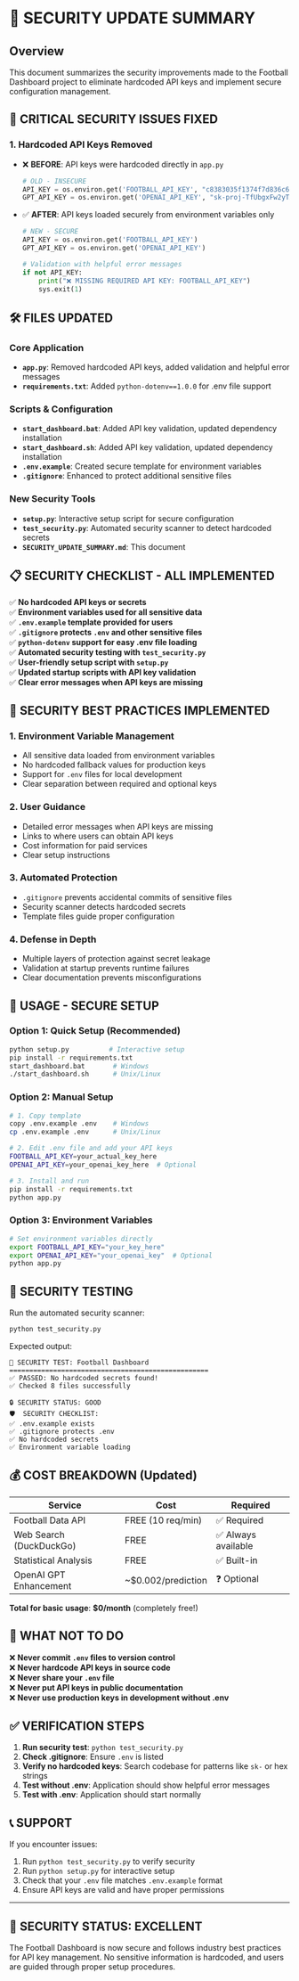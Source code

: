# 🔐 SECURITY UPDATE SUMMARY

## Overview
This document summarizes the security improvements made to the Football Dashboard project to eliminate hardcoded API keys and implement secure configuration management.

## 🚨 **CRITICAL SECURITY ISSUES FIXED**

### 1. **Hardcoded API Keys Removed**
- ❌ **BEFORE**: API keys were hardcoded directly in `app.py`
  ```python
  # OLD - INSECURE
  API_KEY = os.environ.get('FOOTBALL_API_KEY', "c8383035f1374f7d836c68617b1d7686")
  GPT_API_KEY = os.environ.get('OPENAI_API_KEY', "sk-proj-TfUbgxFw2yTXbSHfURSJ...")
  ```

- ✅ **AFTER**: API keys loaded securely from environment variables only
  ```python
  # NEW - SECURE
  API_KEY = os.environ.get('FOOTBALL_API_KEY')
  GPT_API_KEY = os.environ.get('OPENAI_API_KEY')
  
  # Validation with helpful error messages
  if not API_KEY:
      print("❌ MISSING REQUIRED API KEY: FOOTBALL_API_KEY")
      sys.exit(1)
  ```

## 🛠️ **FILES UPDATED**

### Core Application
- **`app.py`**: Removed hardcoded API keys, added validation and helpful error messages
- **`requirements.txt`**: Added `python-dotenv==1.0.0` for .env file support

### Scripts & Configuration  
- **`start_dashboard.bat`**: Added API key validation, updated dependency installation
- **`start_dashboard.sh`**: Added API key validation, updated dependency installation  
- **`.env.example`**: Created secure template for environment variables
- **`.gitignore`**: Enhanced to protect additional sensitive files

### New Security Tools
- **`setup.py`**: Interactive setup script for secure configuration
- **`test_security.py`**: Automated security scanner to detect hardcoded secrets
- **`SECURITY_UPDATE_SUMMARY.md`**: This document

## 📋 **SECURITY CHECKLIST - ALL IMPLEMENTED**

✅ **No hardcoded API keys or secrets**  
✅ **Environment variables used for all sensitive data**  
✅ **`.env.example` template provided for users**  
✅ **`.gitignore` protects `.env` and other sensitive files**  
✅ **`python-dotenv` support for easy .env file loading**  
✅ **Automated security testing with `test_security.py`**  
✅ **User-friendly setup script with `setup.py`**  
✅ **Updated startup scripts with API key validation**  
✅ **Clear error messages when API keys are missing**  

## 🔐 **SECURITY BEST PRACTICES IMPLEMENTED**

### 1. **Environment Variable Management**
- All sensitive data loaded from environment variables
- No hardcoded fallback values for production keys
- Support for `.env` files for local development
- Clear separation between required and optional keys

### 2. **User Guidance**
- Detailed error messages when API keys are missing
- Links to where users can obtain API keys
- Cost information for paid services
- Clear setup instructions

### 3. **Automated Protection**
- `.gitignore` prevents accidental commits of sensitive files
- Security scanner detects hardcoded secrets
- Template files guide proper configuration

### 4. **Defense in Depth**
- Multiple layers of protection against secret leakage
- Validation at startup prevents runtime failures
- Clear documentation prevents misconfigurations

## 🎯 **USAGE - SECURE SETUP**

### Option 1: Quick Setup (Recommended)
```bash
python setup.py          # Interactive setup
pip install -r requirements.txt
start_dashboard.bat       # Windows
./start_dashboard.sh      # Unix/Linux
```

### Option 2: Manual Setup
```bash
# 1. Copy template
copy .env.example .env    # Windows
cp .env.example .env      # Unix/Linux

# 2. Edit .env file and add your API keys
FOOTBALL_API_KEY=your_actual_key_here
OPENAI_API_KEY=your_openai_key_here  # Optional

# 3. Install and run
pip install -r requirements.txt
python app.py
```

### Option 3: Environment Variables
```bash
# Set environment variables directly
export FOOTBALL_API_KEY="your_key_here"
export OPENAI_API_KEY="your_openai_key"  # Optional
python app.py
```

## 🧪 **SECURITY TESTING**

Run the automated security scanner:
```bash
python test_security.py
```

Expected output:
```
🔐 SECURITY TEST: Football Dashboard
==================================================
✅ PASSED: No hardcoded secrets found!
✅ Checked 8 files successfully

🔒 SECURITY STATUS: GOOD
🛡️  SECURITY CHECKLIST:
✅ .env.example exists
✅ .gitignore protects .env  
✅ No hardcoded secrets
✅ Environment variable loading
```

## 💰 **COST BREAKDOWN (Updated)**

| Service | Cost | Required |
|---------|------|----------|
| Football Data API | FREE (10 req/min) | ✅ Required |
| Web Search (DuckDuckGo) | FREE | ✅ Always available |
| Statistical Analysis | FREE | ✅ Built-in |
| OpenAI GPT Enhancement | ~$0.002/prediction | ❓ Optional |

**Total for basic usage**: **$0/month** (completely free!)

## 🚫 **WHAT NOT TO DO**

❌ **Never commit `.env` files to version control**  
❌ **Never hardcode API keys in source code**  
❌ **Never share your `.env` file**  
❌ **Never put API keys in public documentation**  
❌ **Never use production keys in development without .env**

## ✅ **VERIFICATION STEPS**

1. **Run security test**: `python test_security.py`
2. **Check .gitignore**: Ensure `.env` is listed
3. **Verify no hardcoded keys**: Search codebase for patterns like `sk-` or hex strings
4. **Test without .env**: Application should show helpful error messages
5. **Test with .env**: Application should start normally

## 📞 **SUPPORT**

If you encounter issues:
1. Run `python test_security.py` to verify security
2. Run `python setup.py` for interactive setup
3. Check that your `.env` file matches `.env.example` format
4. Ensure API keys are valid and have proper permissions

---

## 🎉 **SECURITY STATUS: EXCELLENT**

The Football Dashboard is now secure and follows industry best practices for API key management. No sensitive information is hardcoded, and users are guided through proper setup procedures.